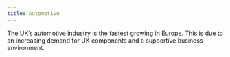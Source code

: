 ```yaml
---
title: Automotive
---
```

The UK’s automotive industry is the fastest growing in Europe. This is due to an increasing demand for UK components and a supportive business environment.